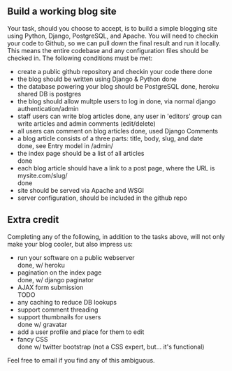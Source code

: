 Build a working blog site
-------------------------

Your task, should you choose to accept, is to build a simple blogging site using Python, Django, PostgreSQL, and Apache. You will need to checkin your code to Github, so we can pull down the final result and run it locally. This means the entire codebase and any configuration files should be checked in. The following conditions must be met:

- create a public github repository and checkin your code there
done
- the blog should be written using Django & Python
done
- the database powering your blog should be PostgreSQL
done, heroku shared DB is postgres
- the blog should allow multple users to log in
done, via normal django authentication/admin
- staff users can write blog articles
done, any user in 'editors' group can write articles and admin comments (edit/delete)
- all users can comment on blog articles
done, used Django Comments
- a blog article consists of a three parts: title, body, slug, and date  
done, see Entry model in /admin/
- the index page should be a list of all articles  
done
- each blog article should have a link to a post page, where the URL is mysite.com/slug/  
done
- site should be served via Apache and WSGI
- server configuration, should be included in the github repo

Extra credit
------------

Completing any of the following, in addition to the tasks above, will not only make your blog cooler, but also impress us:

- run your software on a public webserver  
done, w/ heroku
- pagination on the index page  
done, w/ django paginator
- AJAX form submission  
TODO
- any caching to reduce DB lookups
- support comment threading
- support thumbnails for users  
done w/ gravatar
- add a user profile and place for them to edit
- fancy CSS  
done w/ twitter bootstrap (not a CSS expert, but... it's functional)

Feel free to email if you find any of this ambiguous.
